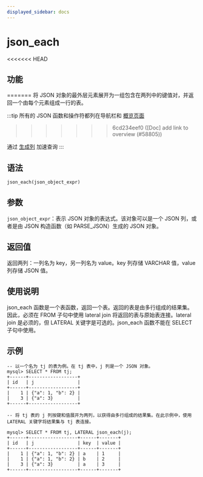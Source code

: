 ```yaml
---
displayed_sidebar: docs
---
```


# json_each

<<<<<<< HEAD
## 功能
=======
将 JSON 对象的最外层元素展开为一组包含在两列中的键值对，并返回一个由每个元素组成一行的表。

:::tip
所有的 JSON 函数和操作符都列在导航栏和 [概览页面](../overview-of-json-functions-and-operators.md)
>>>>>>> 6cd234eef0 ([Doc] add link to overview (#58805))

通过 [生成列](../../../sql-statements/generated_columns.md) 加速查询
:::

## 语法

```Haskell
json_each(json_object_expr)
```

## 参数

`json_object_expr`：表示 JSON 对象的表达式。该对象可以是一个 JSON 列，或者是由 JSON 构造函数（如 PARSE_JSON）生成的 JSON 对象。

## 返回值

返回两列：一列名为 key，另一列名为 value。key 列存储 VARCHAR 值，value 列存储 JSON 值。

## 使用说明

json_each 函数是一个表函数，返回一个表。返回的表是由多行组成的结果集。因此，必须在 FROM 子句中使用 lateral join 将返回的表与原始表连接。lateral join 是必须的，但 LATERAL 关键字是可选的。json_each 函数不能在 SELECT 子句中使用。

## 示例

```plaintext
-- 以一个名为 tj 的表为例。在 tj 表中，j 列是一个 JSON 对象。
mysql> SELECT * FROM tj;
+------+------------------+
| id   | j                |
+------+------------------+
|    1 | {"a": 1, "b": 2} |
|    3 | {"a": 3}         |
+------+------------------+

-- 将 tj 表的 j 列按键和值展开为两列，以获得由多行组成的结果集。在此示例中，使用 LATERAL 关键字将结果集与 tj 表连接。

mysql> SELECT * FROM tj, LATERAL json_each(j);
+------+------------------+------+-------+
| id   | j                | key  | value |
+------+------------------+------+-------+
|    1 | {"a": 1, "b": 2} | a    | 1     |
|    1 | {"a": 1, "b": 2} | b    | 2     |
|    3 | {"a": 3}         | a    | 3     |
+------+------------------+------+-------+
```
